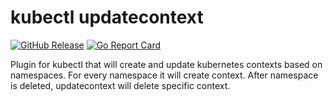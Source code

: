 # kubectl updatecontext

[![GitHub Release](https://img.shields.io/github/release/borisputerka/updatecontext.svg?style=flat)](https://github.com/borisputerka/updatecontext/releases)
[![Go Report Card](https://goreportcard.com/badge/github.com/borisputerka/updatecontext)](https://goreportcard.com/report/github.com/borisputerka/updatecontext)

Plugin for kubectl that will create and update kubernetes contexts based on namespaces. For every namespace it will create context. After namespace is deleted, updatecontext will delete specific context.

